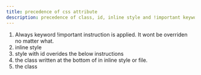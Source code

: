 ```yaml
---
title: precedence of css attribute
description: precedence of class, id, inline style and !important keyword.
---
```


1. Always keyword !important instruction is applied. It wont be overriden no matter what.
2. inline style 
3. style with id overides the below instructions
4. the class written at the bottom of in inline style or file.
5. the class
